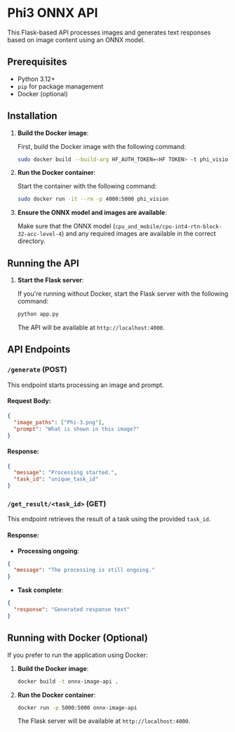 # Phi3 ONNX API

This Flask-based API processes images and generates text responses based on image content using an ONNX model.

## Prerequisites

- Python 3.12+
- `pip` for package management
- Docker (optional)

## Installation

1. **Build the Docker image**:

   First, build the Docker image with the following command:

   ```bash
   sudo docker build --build-arg HF_AUTH_TOKEN=<HF TOKEN> -t phi_vision .
   ```

2. **Run the Docker container**:

   Start the container with the following command:

   ```bash
   sudo docker run -it --rm -p 4000:5000 phi_vision
   ```

3. **Ensure the ONNX model and images are available**:

   Make sure that the ONNX model (`cpu_and_mobile/cpu-int4-rtn-block-32-acc-level-4`) and any required images are available in the correct directory.

## Running the API

1. **Start the Flask server**:

   If you're running without Docker, start the Flask server with the following command:

   ```bash
   python app.py
   ```

   The API will be available at `http://localhost:4000`.

## API Endpoints

### `/generate` (POST)
This endpoint starts processing an image and prompt.

#### Request Body:

```json
{
  "image_paths": ["Phi-3.png"],
  "prompt": "What is shown in this image?"
}
```

#### Response:

```json
{
  "message": "Processing started.",
  "task_id": "unique_task_id"
}
```

### `/get_result/<task_id>` (GET)
This endpoint retrieves the result of a task using the provided `task_id`.

#### Response:

- **Processing ongoing**:

```json
{
  "message": "The processing is still ongoing."
}
```

- **Task complete**:

```json
{
  "response": "Generated response text"
}
```

## Running with Docker (Optional)

If you prefer to run the application using Docker:

1. **Build the Docker image**:

   ```bash
   docker build -t onnx-image-api .
   ```

2. **Run the Docker container**:

   ```bash
   docker run -p 5000:5000 onnx-image-api
   ```

   The Flask server will be available at `http://localhost:4000`.
